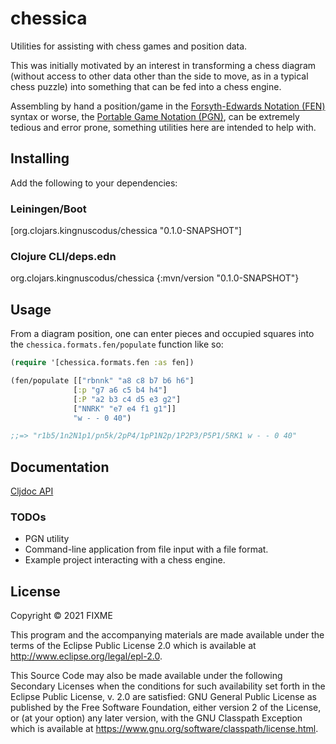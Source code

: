 # chessica

Utilities for assisting with chess games and position data. 

This was initially motivated by an interest in transforming a chess diagram
(without access to other data other than the side to move, as in a typical chess puzzle) into something that can be fed into a chess engine.

Assembling by hand a position/game in the [Forsyth-Edwards Notation (FEN)](https://en.wikipedia.org/wiki/Forsyth%E2%80%93Edwards_Notation) syntax or worse,
the [Portable Game Notation (PGN)](https://en.wikipedia.org/wiki/Portable_Game_Notation), can be extremely tedious and error prone, something utilities here are intended to help with. 

## Installing

Add the following to your dependencies:

### Leiningen/Boot

[org.clojars.kingnuscodus/chessica "0.1.0-SNAPSHOT"]

### Clojure CLI/deps.edn

org.clojars.kingnuscodus/chessica {:mvn/version "0.1.0-SNAPSHOT"}

## Usage

From a diagram position, one can enter pieces and occupied squares into 
the `chessica.formats.fen/populate` function like so:

```clojure
(require '[chessica.formats.fen :as fen])

(fen/populate [["rbnnk" "a8 c8 b7 b6 h6"]
              [:p "g7 a6 c5 b4 h4"]
              [:P "a2 b3 c4 d5 e3 g2"]
              ["NNRK" "e7 e4 f1 g1"]]
              "w - - 0 40")

;;=> "r1b5/1n2N1p1/pn5k/2pP4/1pP1N2p/1P2P3/P5P1/5RK1 w - - 0 40"
```

## Documentation

[Cljdoc API](https://cljdoc.org/d/org.clojars.kingnuscodus/chessica/0.1.0-SNAPSHOT/api/chessica.formats.fen)

### TODOs

- PGN utility
- Command-line application from file input with a file format. 
- Example project interacting with a chess engine.

## License

Copyright © 2021 FIXME

This program and the accompanying materials are made available under the
terms of the Eclipse Public License 2.0 which is available at
http://www.eclipse.org/legal/epl-2.0.

This Source Code may also be made available under the following Secondary
Licenses when the conditions for such availability set forth in the Eclipse
Public License, v. 2.0 are satisfied: GNU General Public License as published by
the Free Software Foundation, either version 2 of the License, or (at your
option) any later version, with the GNU Classpath Exception which is available
at https://www.gnu.org/software/classpath/license.html.
